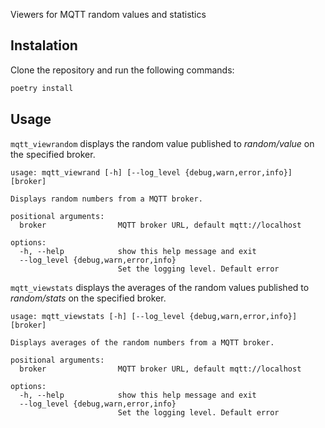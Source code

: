 Viewers for MQTT random values and statistics

## Instalation

Clone the repository and run the following commands:

```bash
poetry install
```

## Usage

`mqtt_viewrandom` displays the random value published to *random/value* on the specified broker.

```console
usage: mqtt_viewrand [-h] [--log_level {debug,warn,error,info}] [broker]

Displays random numbers from a MQTT broker.

positional arguments:
  broker                MQTT broker URL, default mqtt://localhost

options:
  -h, --help            show this help message and exit
  --log_level {debug,warn,error,info}
                        Set the logging level. Default error
```

`mqtt_viewstats` displays the averages of the random values published to *random/stats* on the specified
broker. 

```console
usage: mqtt_viewstats [-h] [--log_level {debug,warn,error,info}] [broker]

Displays averages of the random numbers from a MQTT broker.

positional arguments:
  broker                MQTT broker URL, default mqtt://localhost

options:
  -h, --help            show this help message and exit
  --log_level {debug,warn,error,info}
                        Set the logging level. Default error
```

